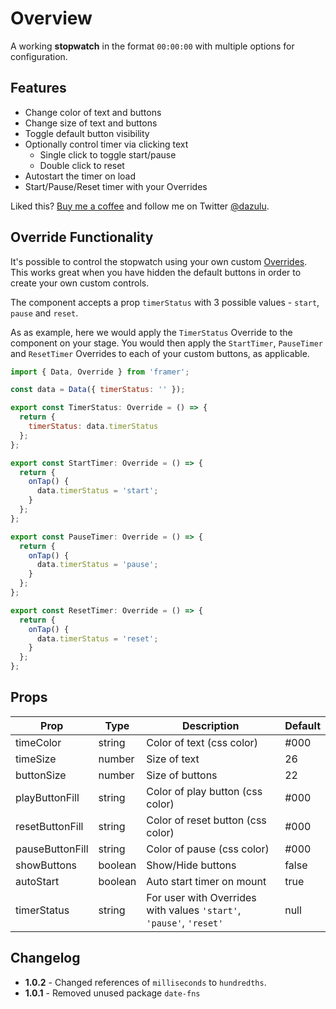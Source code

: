 # Overview

A working **stopwatch** in the format `00:00:00` with multiple options for configuration.

## Features

- Change color of text and buttons
- Change size of text and buttons
- Toggle default button visibility
- Optionally control timer via clicking text
  - Single click to toggle start/pause
  - Double click to reset
- Autostart the timer on load
- Start/Pause/Reset timer with your Overrides

Liked this? [Buy me a coffee](https://www.paypal.me/paynepay) and follow me on Twitter [@dazulu](https://twitter.com/dazulu).

## Override Functionality

It's possible to control the stopwatch using your own custom [Overrides](https://framer.com/learn/docs/overrides). This works great when you have hidden the default buttons in order to create your own custom controls.

The component accepts a prop `timerStatus` with 3 possible values - `start`, `pause` and `reset`.

As as example, here we would apply the `TimerStatus` Override to the component on your stage. You would then apply the `StartTimer`, `PauseTimer` and `ResetTimer` Overrides to each of your custom buttons, as applicable.

```javascript
import { Data, Override } from 'framer';

const data = Data({ timerStatus: '' });

export const TimerStatus: Override = () => {
  return {
    timerStatus: data.timerStatus
  };
};

export const StartTimer: Override = () => {
  return {
    onTap() {
      data.timerStatus = 'start';
    }
  };
};

export const PauseTimer: Override = () => {
  return {
    onTap() {
      data.timerStatus = 'pause';
    }
  };
};

export const ResetTimer: Override = () => {
  return {
    onTap() {
      data.timerStatus = 'reset';
    }
  };
};
```

## Props

| Prop            | Type    | Description                                                         | Default |
| --------------- | ------- | ------------------------------------------------------------------- | ------- |
| timeColor       | string  | Color of text (css color)                                           | #000    |
| timeSize        | number  | Size of text                                                        | 26      |
| buttonSize      | number  | Size of buttons                                                     | 22      |
| playButtonFill  | string  | Color of play button (css color)                                    | #000    |
| resetButtonFill | string  | Color of reset button (css color)                                   | #000    |
| pauseButtonFill | string  | Color of pause (css color)                                          | #000    |
| showButtons     | boolean | Show/Hide buttons                                                   | false   |
| autoStart       | boolean | Auto start timer on mount                                           | true    |
| timerStatus     | string  | For user with Overrides with values `'start'`, `'pause'`, `'reset'` | null    |

## Changelog

- **1.0.2** - Changed references of `milliseconds` to `hundredths`.
- **1.0.1** - Removed unused package `date-fns`
